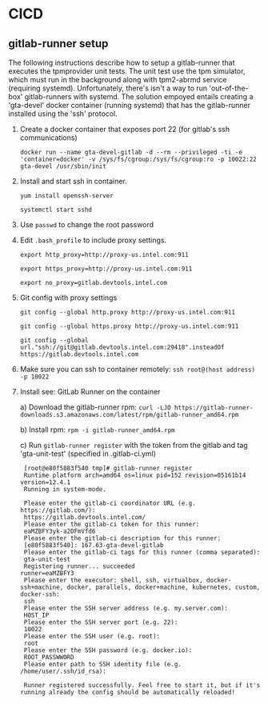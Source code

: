 # CICD

## gitlab-runner setup
The following instructions describe how to setup a gitlab-runner that executes the tpmprovider unit tests.  The unit test use the tpm simulator, which must run in the background along with tpm2-abrmd service (requiring systemd).  Unfortunately, there's isn't a way to run 'out-of-the-box' gitlab-runners with systemd.  The solution empoyed entails creating a 'gta-devel' docker container (running systemd) that has the gitlab-runner installed using the 'ssh' protocol.

1) Create a docker container that exposes port 22 (for gitlab's ssh communications)

    ```docker run --name gta-devel-gitlab -d --rm --privileged -ti -e 'container=docker' -v /sys/fs/cgroup:/sys/fs/cgroup:ro -p 10022:22 gta-devel /usr/sbin/init```

2) Install and start ssh in container.

    ```yum install openssh-server```
   
    ```systemctl start sshd```

3) Use ```passwd``` to change the root password
4) Edit ```.bash_profile``` to include proxy settings.

    ```export http_proxy=http://proxy-us.intel.com:911```

    ```export https_proxy=http://proxy-us.intel.com:911```

    ```export no_proxy=gitlab.devtools.intel.com```
5) Git config with proxy settings

	```git config --global http.proxy http://proxy-us.intel.com:911```

	```git config --global https.proxy http://proxy-us.intel.com:911```

	```git config --global url."ssh://git@gitlab.devtools.intel.com:29418".insteadOf https://gitlab.devtools.intel.com```

6) Make sure you can ssh to container remotely: ```ssh root@(host address) -p 10022```
7) Install see: GitLab Runner on the container

	a) Download the gitlab-runner rpm: ```curl -LJO https://gitlab-runner-downloads.s3.amazonaws.com/latest/rpm/gitlab-runner_amd64.rpm```

	b) Install rpm: ```rpm -i gitlab-runner_amd64.rpm```

	c) Run ```gitlab-runner register``` with the token from the gitlab and tag 'gta-unit-test' (specified in .gitlab-ci.yml)

		[root@e80f5883f540 tmp]# gitlab-runner register
		Runtime platform arch=amd64 os=linux pid=152 revision=05161b14 version=12.4.1
		Running in system-mode.                            
		                                                   
		Please enter the gitlab-ci coordinator URL (e.g. https://gitlab.com/):
		https://gitlab.devtools.intel.com/
		Please enter the gitlab-ci token for this runner:
		eaMZBFY3yk-a2DFmVfd6
		Please enter the gitlab-ci description for this runner:
		[e80f5883f540]: 167.63-gta-devel-gitlab
		Please enter the gitlab-ci tags for this runner (comma separated):
		gta-unit-test
		Registering runner... succeeded                     runner=eaMZBFY3
		Please enter the executor: shell, ssh, virtualbox, docker-ssh+machine, docker, parallels, docker+machine, kubernetes, custom, docker-ssh:
		ssh
		Please enter the SSH server address (e.g. my.server.com):
		HOST_IP
		Please enter the SSH server port (e.g. 22):
		10022
		Please enter the SSH user (e.g. root):
		root
		Please enter the SSH password (e.g. docker.io):
		ROOT_PASSWWORD
		Please enter path to SSH identity file (e.g. /home/user/.ssh/id_rsa):
        
        Runner registered successfully. Feel free to start it, but if it's running already the config should be automatically reloaded!